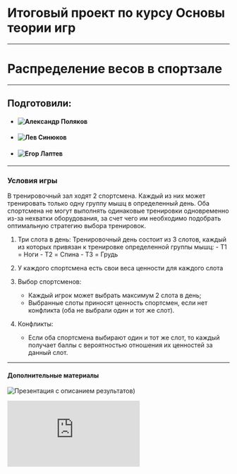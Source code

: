 # Итоговый проект по курсу Основы теории игр
---
# Распределение весов в спортзале
---
## Подготовили:
- #### ![Александр Поляков](https://github.com/Sandrolek)
- #### ![Лев Синюков](https://github.com/MrL013)
- #### ![Егор Лаптев](https://github.com/EgorLaptev)

---

### Условия игры

В тренировочный зал ходят 2 спортсмена. Каждый из них может тренировать только одну группу мышц в определенный день. Оба спортсмена не могут выполнять одинаковые тренировки одновременно из-за нехватки оборудования, за счет чего им необходимо подобрать оптимальную стратегию выбора тренировок.

1. Три слота в день:
      Тренировочный день состоит из 3 слотов, каждый из которых привязан к тренировке определенной группы мышц:
         - T1 = Ноги
         - T2 = Спина
         - T3 = Грудь

2. У каждого спортсмена есть свои веса ценности для каждого слота

2. Выбор спортсменов:
   - Каждый игрок может выбрать максимум 2 слота в день;
   - Выбранные слоты приносят ценность спортсмен, если нет конфликта (оба не выбрали один и тот же слот).

3. Конфликты:
   - Если оба спортсмена выбирают один и тот же слот, то каждый получает баллы с вероятностью отношения их ценностей за данный слот.

---

#### Дополнительные материалы

![Презентация с описанием результатов)](https://docs.google.com/presentation/d/1YcZlyVL2HLkl6qLAZT5fFtdheodROVlS/edit?usp=sharing&ouid=110692830671303869956&rtpof=true&sd=true)


![Англоязычная версия readme с описанием кода](https://github.com/EgorLaptev/game-theory/blob/master/code-readme.md)
